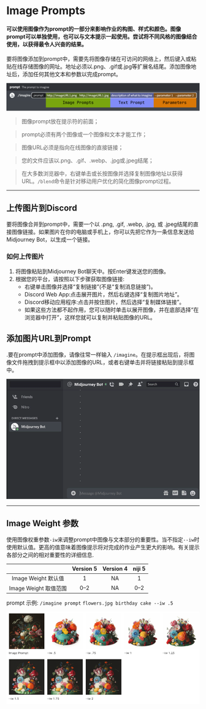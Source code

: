 # Image Prompts

#### 可以使用图像作为prompt的一部分来影响作业的构图、样式和颜色。图像prompt可以单独使用，也可以与文本提示一起使用。尝试将不同风格的图像结合使用，以获得最令人兴奋的结果。

要将图像添加到prompt中，需要先将图像存储在可访问的网络上，然后键入或粘贴在线存储图像的网址。地址必须以.png、.gif或.jpg等扩展名结尾。添加图像地址后，添加任何其他文本和参数以完成prompt。

![Image showing the Midjourney prompt structure.](../images/base/iw/MJ%20Prompt.png)



>  图像prompt放在提示符的前面；

> prompt必须有两个图像或一个图像和文本才能工作；

> 图像URL必须是指向在线图像的直接链接；

> 您的文件应该以.png、.gif、.webp、.jpg或.jpeg结尾；

> 在大多数浏览器中，右键单击或长按图像并选择复制图像地址以获得URL。`/blend`命令是针对移动用户优化的简化图像prompt过程。

------

## 上传图片到Discord

要将图像合并到prompt中，需要一个以 .png, .gif, .webp, .jpg, 或 .jpeg结尾的直接图像链接。如果图片在你的电脑或手机上，你可以先把它作为一条信息发送给Midjourney Bot，以生成一个链接。

### 如何上传图片

1. 将图像粘贴到Midjourney Bot聊天中。按Enter键发送您的图像。
2. 根据您的平台，请按照以下步骤获取图像链接:
   - 右键单击图像并选择“复制链接”(不是“复制消息链接”)。
   - Discord Web App:点击展开图片，然后右键选择“复制图片地址”。
   - Discord移动应用程序:点击并按住图片，然后选择“复制媒体链接”。
   - 如果这些方法都不起作用，您可以随时单击以展开图像，并在底部选择“在浏览器中打开”，这样您就可以复制并粘贴图像的URL。

## 添加图片URL到Prompt

.要在prompt中添加图像，请像往常一样输入 `/imagine`。在提示框出现后，将图像文件拖拽到提示框中以添加图像的URL，或者右键单击并将链接粘贴到提示框中。

![Discord_FHZfwDLhLY.gif](../images/base/iw/Discord_FHZfwDLhLY.gif)



------

## Image Weight 参数


使用图像权重参数`-iw`来调整prompt中图像与文本部分的重要性。当不指定`--iw`时使用默认值。更高的值意味着图像提示将对完成的作业产生更大的影响。有关提示各部分之间的相对重要性的详细信息.

|                       | Version 5 | Version 4 | niji 5 |
| :-------------------: | :-------: | :-------: | :----: |
|  Image Weight 默认值  |     1     |    NA     |   1    |
| Image Weight 取值范围 |    0–2    |    NA     |  0–2   |



prompt 示例: `/imagine prompt` `flowers.jpg birthday cake --iw .5`

![iw](../images/base/iw/iw.png)




